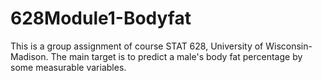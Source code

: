 # 628Module1-Bodyfat
This is a group assignment of course STAT 628, University of Wisconsin-Madison. The main target is to predict a male's body fat percentage by some measurable variables.

